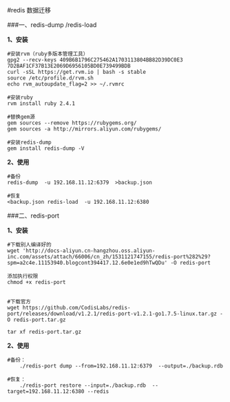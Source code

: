 #redis 数据迁移

###一、redis-dump /redis-load

**1、安装**

    #安装rvm（ruby多版本管理工具）
    gpg2 --recv-keys 409B6B1796C275462A1703113804BB82D39DC0E3 7D2BAF1CF37B13E2069D6956105BD0E739499BDB
    curl -sSL https://get.rvm.io | bash -s stable
    source /etc/profile.d/rvm.sh 
    echo rvm_autoupdate_flag=2 >> ~/.rvmrc

    #安装ruby
    rvm install ruby 2.4.1 

    #替换gem源
    gem sources --remove https://rubygems.org/
    gem sources -a http://mirrors.aliyun.com/rubygems/

    #安装redis-dump
    gem install redis-dump -V

**2、使用**
    
    #备份
    redis-dump  -u 192.168.11.12:6379  >backup.json

    #恢复
    <backup.json redis-load  -u 192.168.11.12:6380




###二、redis-port

**1、安装**

    

    #下载别人编译好的
    wget 'http://docs-aliyun.cn-hangzhou.oss.aliyun-inc.com/assets/attach/66006/cn_zh/1531121747155/redis-port%282%29?spm=a2c4e.11153940.blogcont394417.12.6e0e1ed9hTwQDu' -O redis-port

    添加执行权限
    chmod +x redis-port


    #下载官方
    wget https://github.com/CodisLabs/redis-port/releases/download/v1.2.1/redis-port-v1.2.1-go1.7.5-linux.tar.gz -O redis-port.tar.gz
    
    tar xf redis-port.tar.gz

    

**2、使用**

    #备份：
        ./redis-port dump --from=192.168.11.12:6379  --output=./backup.rdb 

    #恢复：
        ./redis-port restore --input=./backup.rdb  --target=192.168.11.12:6380 --redis
